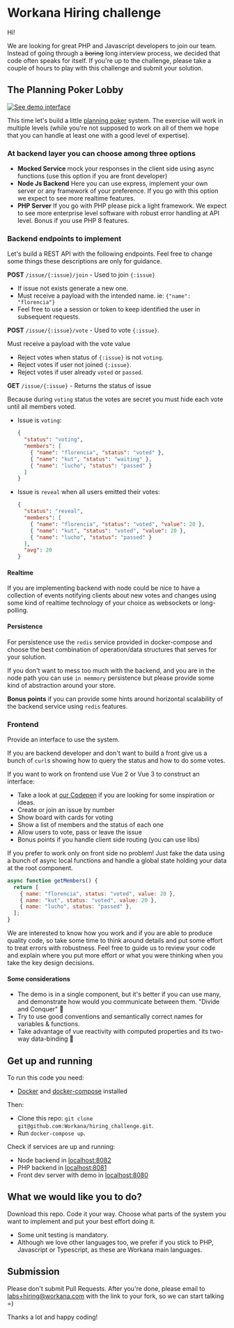 # Workana Hiring challenge

Hi!

We are looking for great PHP and Javascript developers to join our team.
Instead of going through a ~~boring~~ long interview process, we decided that code often speaks for itself.
If you're up to the challenge, please take a couple of hours to play with this challenge and submit your solution.

## The Planning Poker Lobby

[![See demo interface](https://user-images.githubusercontent.com/281727/100144788-13509980-2e76-11eb-8ae4-264f94928225.png)](https://codepen.io/emilioastarita/pen/NWRKWwv)

This time let's build a little [planning poker](https://en.wikipedia.org/wiki/Planning_poker) system. The exercise
will work in multiple levels (while you're
not supposed to work on all of them we hope that you can handle at least one with a good level of expertise).

### At backend layer you can choose among three options

- **Mocked Service** mock your responses in the client side using async functions (use this option if you are front developer)
- **Node Js Backend** Here you can use express, implement your own server or any framework of your preference. If you go with this option
  we expect to see more realtime features.
- **PHP Server** If you go with PHP please pick a light framework. We expect to see more enterprise level software with robust error handling at API level.
  Bonus if you use PHP 8 features.

### Backend endpoints to implement

Let's build a REST API with the following endpoints. Feel free to change some things these
descriptions are only for guidance.

**POST** `/issue/{:issue}/join` - Used to join `{:issue}`

- If issue not exists generate a new one.
- Must receive a payload with the intended name. ie: `{"name": "florencia"}`
- Feel free to use a session or token to keep identified the user in subsequent requests.

**POST** `/issue/{:issue}/vote` - Used to vote `{:issue}`.

Must receive a payload with the vote value

- Reject votes when status of `{:issue}` is not `voting`.
- Reject votes if user not joined `{:issue}`.
- Reject votes if user already `voted` or `passed`.

**GET** `/issue/{:issue}` - Returns the status of issue

Because during `voting` status the votes are secret you must hide each vote until all members voted.

- Issue is `voting`:

  ```json
  {
    "status": "voting",
    "members": [
      { "name": "florencia", "status": "voted" },
      { "name": "kut", "status": "waiting" },
      { "name": "lucho", "status": "passed" }
    ]
  }
  ```

- Issue is `reveal` when all users emitted their votes:

  ```json
  {
    "status": "reveal",
    "members": [
      { "name": "florencia", "status": "voted", "value": 20 },
      { "name": "kut", "status": "voted", "value": 20 },
      { "name": "lucho", "status": "passed" }
    ],
    "avg": 20
  }
  ```

#### Realtime

If you are implementing backend with node could be nice to have a collection of events notifying clients about new votes
and changes using some kind of realtime technology of your choice as websockets or long-polling.

#### Persistence

For persistence use the `redis` service provided in docker-compose and choose the best combination of operation/data structures
that serves for your solution.

If you don't want to mess too much with the backend, and you are in the node path you can use `in memmory` persistence but please
provide some kind of abstraction around your store.

**Bonus points** if you can provide some hints around horizontal scalability of the backend service using `redis` features.

### Frontend

Provide an interface to use the system.

If you are backend developer and don't want to build a front give us a bunch of `curl`s showing how to query
the status and how to do some votes.

If you want to work on frontend use Vue 2 or Vue 3 to construct an interface:

- Take a look at [our Codepen](https://codepen.io/emilioastarita/pen/NWRKWwv) if you are looking for some inspiration or ideas.
- Create or join an issue by number
- Show board with cards for voting
- Show a list of members and the status of each one
- Allow users to vote, pass or leave the issue
- Bonus points if you handle client side routing (you can use libs)

If you prefer to work only on front side no problem! Just fake the data using a bunch of async local functions and handle
a global state holding your data at the root component.

```javascript
async function getMembers() {
  return [
    { name: "florencia", status: "voted", value: 20 },
    { name: "kut", status: "voted", value: 20 },
    { name: "lucho", status: "passed" },
  ];
}
```

We are interested to know how you work and if you are able to produce quality code, so take some time to think around
details and put some effort to treat errors with robustness.
Feel free to guide us to review your code and explain where you put more effort
or what you were thinking when you take the key design decisions.

#### Some considerations

- The demo is in a single component, but it's better if you can use many, and demonstrate how would you communicate between them. "Divide and Conquer" :muscle:
- Try to use good conventions and semantically correct names for variables & functions.
- Take advantage of vue reactivity with computed properties and its two-way data-binding :twisted_rightwards_arrows:

## Get up and running

To run this code you need:

- [Docker](https://www.docker.com/get-started) and [docker-compose](https://docs.docker.com/compose/install/) installed

Then:

- Clone this repo: `git clone git@github.com:Workana/hiring_challenge.git`.
- Run `docker-compose up`.

Check if services are up and running:

- Node backend in [localhost:8082](http://localhost:8082/issue/234)
- PHP backend in [localhost:8081](http://localhost:8081/issue/234)
- Front dev server with demo in [localhost:8080](http://localhost:8080/)

## What we would like you to do?

Download this repo. Code it your way. Choose what parts of the system you want to implement and put your best effort doing it.

- Some unit testing is mandatory.
- Although we love other languages too, we prefer if you stick to PHP, Javascript or Typescript, as these are
  Workana main languages.

## Submission

Please don't submit Pull Requests. After you're done, please email to [labs+hiring@workana.com](mailto:labs+hiring@workana.com)
with the link to your fork, so we can start talking =)

Thanks a lot and happy coding!
